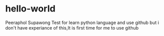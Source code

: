 # hello-world

Peeraphol Supawong Test for learn python language and use github but i don't have experiance of this,It is first time for me to use github
